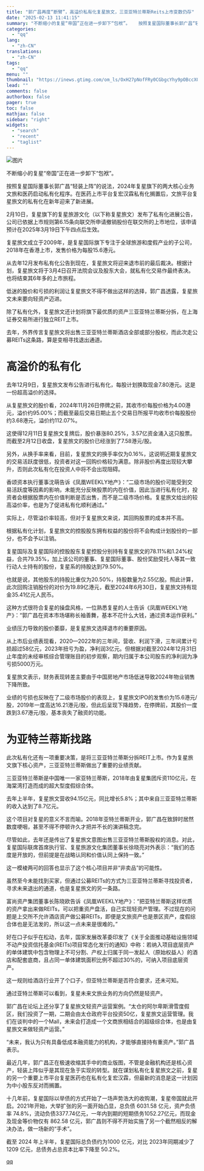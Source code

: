 ```yaml
---
title: "郭广昌再度“断臂”，高溢价私有化复星旅文，三亚亚特兰蒂斯Reits上市变数仍存"
date: "2025-02-13 11:41:15"
summary: "不断缩小的复星“帝国”正在进一步卸下“包袱”。   按照复星国际董事长郭广昌“轻装上阵”的说法，..."
categories:
  - "qq"
lang:
  - "zh-CN"
translations:
  - "zh-CN"
tags:
  - "qq"
menu: ""
thumbnail: "https://inews.gtimg.com/om_ls/OxH27pNofFRy0CGbgcYhy9pOBccXQiCCKyyZG-0m34ryAAA_640360/0"
lead: ""
comments: false
authorbox: false
pager: true
toc: false
mathjax: false
sidebar: "right"
widgets:
  - "search"
  - "recent"
  - "taglist"
---
```


![图片](https://inews.gtimg.com/om_bt/Ojeq9caJ6t7S7N48Bm4W8cRRFFCkscudmio87XuTnu0vsAA/641)

不断缩小的复星“帝国”正在进一步卸下“包袱”。

按照复星国际董事长郭广昌“轻装上阵”的说法，2024年复星旗下的两大核心业务文旅和医药启动私有化程序。在医药上市平台复宏汉霖私有化搁置后，文旅平台复星旅文的私有化在新年迎来了新进展。

2月10日，复星旗下的复星旅游文化（以下称复星旅文）发布了私有化进展公告，公司已依据上市规则第6.15条向联交所申请撤销股份在联交所的上市地位，该申请预计在2025年3月19日下午四点后生效。

复星旅文成立于2009年，是复星国际旗下专注于全球旅游和度假产业的子公司，2018年在香港上市，发售价格为每股15.6港元。

从去年12月发布私有化公告到现在，复星旅文将迎来退市前的最后裁决。根据计划，复星旅文将于3月4日召开法院会议及股东大会，就私有化交易作最终表决。也将结束其6年多的上市旅程。

低迷的股价和亏损的利润让复星旅文不得不做出这样的选择，郭广昌透露，复星旅文未来要向轻资产迈进。

除了私有化外，复星旅文还计划将旗下最优质的资产三亚亚特兰蒂斯分拆，在上海证券交易所进行独立REIT上市。

去年，外界传言复星旅文将出售三亚亚特兰蒂斯酒店全部或部分股权，而此次走公募REITs这条路，算是变相寻找退出通道。

高溢价的私有化
=======

去年12月9日，复星旅文发布公告进行私有化，每股计划换取现金7.80港元。这是一份超高溢价的选择。

从复星旅文的股价看，2024年11月26日停牌之前，其收市价每股价格为4.00港元，溢价约95.00%；而截至最后交易日期止五个交易日所报平均收市价每股股份约3.68港元，溢价约112.07%。

这使得12月11日复星旅文复牌后，股价暴涨80.25%，3.57亿资金涌入这只股票。而截至2月12日收盘，复星旅文的股价已经涨到了7.58港元/股。

另外，从换手率来看，目前，复星旅文的换手率仅为0.16%，这说明近期复星旅文的交易活跃度很低，投资者对这一回购价格较为满意。除非股价再度出现较大攀升，否则此次私有化在投资人中将不会出现阻碍。

香颂资本执行董事沈萌告诉《凤凰WEEKLY地产》：“二级市场的股价可能受到交易活跃度等因素的影响，未能充分反映股票的内在价值，因此当进行私有化时，投资者会根据股票内在价值判断是否出售，而不是二级市场价格。复星旅文给出的较高溢价率，也是为了促进私有化顺利通过。”

实际上，尽管溢价率较高，但对于复星旅文来说，其回购股票的成本并不高。

根据私有化计划，复星旅文的控股股东拥有权益的股份将不会构成计划股份的一部分，也不会予以注销。

复星国际及复星国际的控股股东复星控股分别持有复星旅文的78.11%和1.24%权益，合共79.35%，加上该公司的董事、复星国际董事、股份奖励受托人等其一致行动人士持有的股份，复星系的持股达到79.50%。

也就是说，其他股东的持股比重仅为20.50%，持股数量为2.55亿股。照此计算，此次回购注销股份的对价为19.89亿港元，截至2024年6月30日，复星旅文持有现金35.41亿元人民币。

这种方式很符合复星的操盘风格，一位熟悉复星的人士告诉《凤凰WEEKLY地产》：“郭广昌在资本市场堪称长袖善舞，基本不花什么大钱，通过资本运作获利。”

业绩压力导致的股价萎靡，是复星旅文选择退市的重要原因。

从上市后业绩表现看，2020—2022年的三年间，营收、利润下滑，三年间累计亏损超过58亿元，2023年扭亏为盈，净利润3亿元。但根据对截至2024年12月31日止年度的未经审核综合管理账目的初步观察，期内归属于本公司股东的净利润为净亏损5000万元。

复星旅文表示，财务表现转差主要由于中国房地产市场低迷导致2024年物业销售下降所致。

业绩的亏损也反映在了二级市场股价的表现上，复星旅文IPO的发售价为15.6港元/股，2019年一度高达16.21港元/股，但此后呈现下降趋势，在停牌前，其股价一度跌到3.67港元/股，基本丧失了融资的功能。

为亚特兰蒂斯找路
========

此次私有化还有一项重要决策，是将三亚亚特兰蒂斯分拆REIT上市。作为复星旅文旗下核心资产，三亚亚特兰蒂斯做出了重要的业绩贡献。

三亚亚特兰蒂斯是中国唯一一家亚特兰蒂斯，2018年由复星集团斥资110亿元，在海棠湾打造而成的超大型度假综合体。

去年上半年，复星旅文营收94.15亿元，同比增长5.8%；其中来自三亚亚特兰蒂斯的收入达到了8.7亿元。

这个项目对复星的意义不言而喻。2018年亚特兰蒂斯开业，郭广昌在致辞时居然数度哽咽，甚至不得不停顿许久才把并不长的演讲稿念完。

尽管如此，去年还是传出了复星旅文意图出售三亚亚特兰蒂斯股权的消息。对此，复星国际联席首席执行官、复星旅游文化集团董事长徐晓亮对外表示：“我们的态度是开放的，但前提是在战略认同和价值认同上保持一致。”

这一模棱两可的回答也显示了这个核心项目并非“非卖品”的可能性。

虽然至今未能找到买家，但通过公募REITs的方式为三亚亚特兰蒂斯寻找投资者，寻求未来退出的通道，也是复星旅文的另一条路。

富尚资产集团董事长陈晓欧告诉《凤凰WEEKLY地产》：“把亚特兰蒂斯这样优质的资产拿出来做REITs，可以把重资产盘活，自己实现轻资产管理。不过现在的问题是上交所不允许酒店资产做公募REITs，即便是文旅资产也是景区资产，度假综合体也是无法发的，所以这一点未来是很难的。”

好在口子似乎在松动，去年，国家发展改革委印发了《关于全面推动基础设施领域不动产投资信托基金(REITs)项目常态化发行的通知》中称：若纳入项目底层资产的单体建筑中包含物理上不可分割、产权上归属于同一发起人（原始权益人）的酒店和配套底商，且占同一单体建筑面积比例不超过30%的，可纳入项目底层资产。

这一规则给酒店行业开了个口子，但亚特兰蒂斯是否符合要求，还未可知。

通过亚特兰蒂斯可以看到，复星未来文旅业务的方向仍然是轻资产。

郭广昌在论坛上还分享了复星旅文轻资产运营案例。“太仓的阿尔卑斯滑雪度假区，我们投资了一期，二期会由太仓政府平台投资50亿，复星旅文运营管理。我们在谈判中的一个Mall，未来会打造成一个文商旅相结合的超级综合体，也是由复星旅文来做轻资产运营。”

“未来，我认为只有具备低成本融资能力的机构，才能够直接持有重资产。”郭广昌表示。

最近几年，郭广昌正在极速收缩其手中的商业版图，不管是金融机构还是核心资产，轻装上阵似乎是其现在急于实现的转型。就在谋划私有化复星旅文之前，复星的另一个重要上市平台复星医药也在私有化复宏汉霖，但最新的消息是这一计划因为中小股东反对而搁置。

十几年前，复星国际以举债的方式开始了一场声势浩大的收购潮，复星帝国就此开启。2021年开始，大举扩张的另一面开始凸显，总负债 6031.58 亿元，资产负债率 74.8%，流动负债3377.74亿元，一年内到期的短期债务1052.27亿元，而现金及现金等价物仅有 862.58 亿元，郭广昌则不得不开始实施了另一个截然相反的解决办法，做一场新的“手术”。

截至 2024 年上半年，复星国际总负债约为1000 亿元，对比 2023年同期减少了1209 亿元，总债务占总资本比率下降至 50.2%。

[qq](https://new.qq.com/rain/a/20250213A03I6O00)
